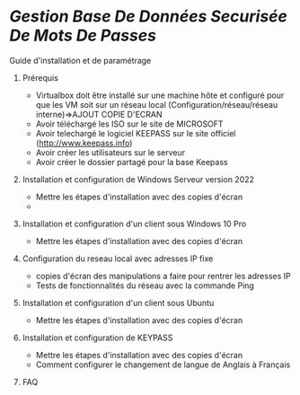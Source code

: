 # _**Gestion Base De Données Securisée De Mots De Passes**_

Guide d'installation et de paramétrage

1) Prérequis
   - Virtualbox doit être installé sur une machine hôte et configuré pour que les VM soit sur un réseau local (Configuration/réseau/réseau interne)=>AJOUT COPIE D'ECRAN
   - Avoir téléchargé les ISO sur le site de MICROSOFT
   - Avoir telechargé le logiciel KEEPASS sur le site officiel (http://www.keepass.info)
   - Avoir créer les utilisateurs sur le serveur
   - Avoir créer le dossier partagé  pour la base Keepass
   
2) Installation et configuration de Windows Serveur version 2022
   - Mettre les étapes d'installation avec des copies d'écran
   - 
3) Installation et configuration d'un client sous Windows 10 Pro
   - Mettre les étapes d'installation avec des copies d'écran
4) Configuration du reseau local avec adresses IP fixe
   - copies d'écran des manipulations a faire pour rentrer les adresses IP 
   - Tests de fonctionnalités du réseau avec la commande Ping
5) Installation et configuration d'un client sous Ubuntu
   - Mettre les étapes d'installation avec des copies d'écran
6) Installation et configuration de KEYPASS
   - Mettre les étapes d'installation avec des copies d'écran
   - Comment configurer le changement de langue de Anglais à Français
7) FAQ
